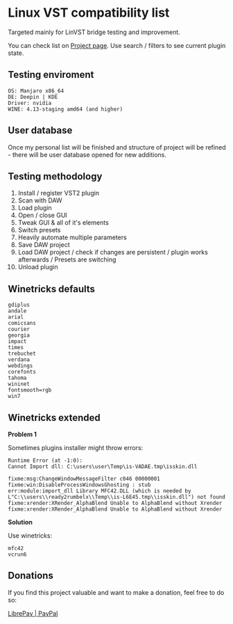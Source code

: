 # Linux VST compatibility list

Targeted mainly for LinVST bridge testing and improvement.

You can check list on [Project page](https://keybreak.github.io/linux-vst-compatibility-list/). Use search / filters to see current plugin state.


## Testing enviroment

```
OS: Manjaro x86_64
DE: Deepin | KDE
Driver: nvidia
WINE: 4.13-staging amd64 (and higher)
```


## User database

Once my personal list will be finished and structure of project will be refined - there will be user database opened for new additions.


## Testing methodology

1. Install / register VST2 plugin
2. Scan with DAW
3. Load plugin
4. Open / close GUI
5. Tweak GUI & all of it's elements
6. Switch presets
7. Heavily automate multiple parameters
8. Save DAW project
9. Load DAW project / check if changes are persistent / plugin works afterwards / Presets are switching
10. Unload plugin


## Winetricks defaults

```
gdiplus
andale
arial
comicsans
courier
georgia
impact
times
trebuchet
verdana
webdings
corefonts
tahoma
wininet
fontsmooth=rgb
win7
```


## Winetricks extended

**Problem 1**

Sometimes plugins installer might throw errors:

```
Runtime Error (at -1:0):
Cannot Import dll: C:\users\user\Temp\is-VADAE.tmp\isskin.dll
```

```
fixme:msg:ChangeWindowMessageFilter c046 00000001
fixme:win:DisableProcessWindowsGhosting : stub
err:module:import_dll Library MFC42.DLL (which is needed by L"C:\\users\\ready2rumbelx\\Temp\\is-L6E45.tmp\\isskin.dll") not found
fixme:xrender:XRender_AlphaBlend Unable to AlphaBlend without Xrender
fixme:xrender:XRender_AlphaBlend Unable to AlphaBlend without Xrender
```

**Solution**

Use winetricks:

```
mfc42
vcrun6
```


## Donations

If you find this project valuable and want to make a donation, feel free to do so:

[LibrePay | PayPal](https://liberapay.com/keybreak/donate)

